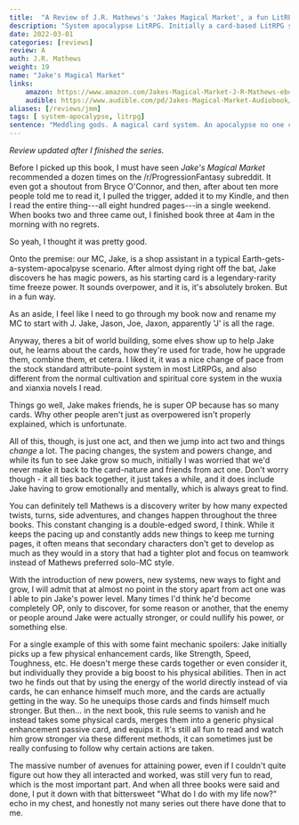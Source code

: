 ```yaml
---
title:  "A Review of J.R. Mathews's 'Jakes Magical Market', a fun LitRPG apocalypse romb with a card based system."
description: "System apocalypse LitRPG. Initially a card-based LitRPG system, Jake's Magical Market is a very fun read, just don't expect too much markets and expect a lot of chaotic shenanigans!"
date: 2022-03-01
categories: [reviews]
review: A
auth: J.R. Mathews
weight: 19
name: "Jake's Magical Market"
links:
    amazon: https://www.amazon.com/Jakes-Magical-Market-J-R-Mathews-ebook/dp/B09HWX11N9
    audible: https://www.audible.com/pd/Jakes-Magical-Market-Audiobook/B09MDMD85Z
aliases: [/reviews/jmm]
tags: [ system-apocalypse, litrpg]
sentence: "Meddling gods. A magical card system. An apocalypse no one could have predicted."
---
```


*Review updated after I finished the series.*

Before I picked up this book, I must have seen *Jake's Magical Market* recommended a dozen times on the /r/ProgressionFantasy subreddit. It even got a shoutout from Bryce O'Connor, and then, after about ten more people told me to read it, I pulled the trigger, added it to my Kindle, and then I read the entire thing---all eight hundred pages---in a single weekend. When books two and three came out, I finished book three at 4am in the morning with no regrets.

So yeah, I thought it was pretty good.

Onto the premise: our MC, Jake, is a shop assistant in a typical Earth-gets-a-system-apocalpyse scenario. After almost dying right off the bat, Jake discovers he has magic powers, as his starting card is a legendary-rarity time freeze power. It sounds overpower, and it is, it's absolutely broken. But in a fun way. 

As an aside, I feel like I need to go through my book now and rename my MC to start with J. Jake, Jason, Joe, Jaxon, apparently 'J' is all the rage.

Anyway, theres a bit of world building, some elves show up to help Jake out, he learns about the cards, how they're used for trade, how he upgrade them, combine them, et cetera. I liked it, it was a nice change of pace from the stock standard attribute-point system in most LitRPGs, and also different from the normal cultivation and spiritual core system in the wuxia and xianxia novels I read.

Things go well, Jake makes friends, he is super OP because has so many cards. Why other people aren't just as overpowered isn't properly explained, which is unfortunate. 

All of this, though, is just one act, and then we jump into act two and things *change* a lot. The pacing changes, the system and powers change, and while its fun to see Jake grow so much, initially I was worried that we'd never make it back to the card-nature and friends from act one. Don't worry though - it all ties back together, it just takes a while, and it does include Jake having to grow emotionally and mentally, which is always great to find.


You can definitely tell Mathews is a discovery writer by how many expected twists, turns, side adventures, and changes happen throughout the three books. This constant changing is a double-edged sword, I think. While it keeps the pacing up and constantly adds new things to keep me turning pages, it often means that secondary characters don't get to develop as much as they would in a story that had a tighter plot and focus on teamwork instead of Mathews preferred solo-MC style.

With the introduction of new powers, new systems, new ways to fight and grow, I will admit that at almost no point in the story apart from act one was I able to pin Jake's power level. Many times I'd think he'd become completely OP, only to discover, for some reason or another, that the enemy or people around Jake were actually stronger, or could nullify his power, or something else. 

For a single example of this with some faint mechanic spoilers: Jake initially picks up a few physical enhancement cards, like Strength, Speed, Toughness, etc. He doesn't merge these cards together or even consider it, but individually they provide a big boost to his physical abilities. Then in act two he finds out that by using the energy of the world directly instead of via cards, he can enhance himself much more, and the cards are actually getting in the way. So he unequips those cards and finds himself much stronger. But then... in the next book, this rule seems to vanish and he instead takes some physical cards, merges them into a generic physical enhancement passive card, and equips it. It's still all fun to read and watch him grow stronger via these different methods, it can sometimes just be really confusing to follow why certain actions are taken.

The massive number of avenues for attaining power, even if I couldn't quite figure out how they all interacted and worked, was still very fun to read, which is the most important part. And when all three books were said and done, I put it down with that bittersweet "What do I do with my life now?" echo in my chest, and honestly not many series out there have done that to me.



